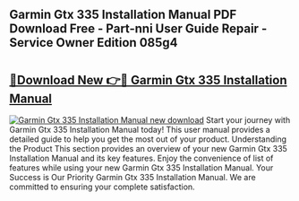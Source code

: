 ## Garmin Gtx 335 Installation Manual PDF Download Free - Part-nni User Guide Repair - Service Owner Edition 085g4

# <h2><a href="http://bc11557.oget.top/?id=Garmin+Gtx+335+Installation+Manual">🔗Download New 👉🔴 Garmin Gtx 335 Installation Manual</a></h2>

[![Garmin Gtx 335 Installation Manual new download](https://i.imgur.com/5g1atiW.png)](http://bc11557.oget.top/?id=Garmin+Gtx+335+Installation+Manual)
Start your journey with Garmin Gtx 335 Installation Manual today! This user manual provides a detailed guide to help you get the most out of your product. Understanding the Product This section provides an overview of your new Garmin Gtx 335 Installation Manual and its key features. Enjoy the convenience of list of features while using your new Garmin Gtx 335 Installation Manual. Your Success is Our Priority Garmin Gtx 335 Installation Manual. We are committed to ensuring your complete satisfaction.
